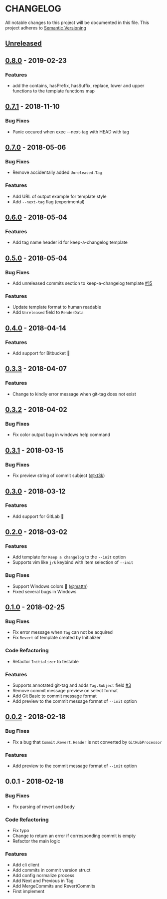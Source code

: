 # CHANGELOG
All notable changes to this project will be documented in this file.
This project adheres to [Semantic Versioning](http://semver.org/spec/v2.0.0.html)

<a name="unreleased"></a>
## [Unreleased]


<a name="0.8.0"></a>
## [0.8.0] - 2019-02-23
### Features
- add the contains, hasPrefix, hasSuffix, replace, lower and upper functions to the template functions map


<a name="0.7.1"></a>
## [0.7.1] - 2018-11-10
### Bug Fixes
- Panic occured when exec --next-tag with HEAD with tag


<a name="0.7.0"></a>
## [0.7.0] - 2018-05-06
### Bug Fixes
- Remove accidentally added `Unreleased.Tag`

### Features
- Add URL of output example for template style
- Add `--next-tag` flag (experimental)


<a name="0.6.0"></a>
## [0.6.0] - 2018-05-04
### Features
- Add tag name header id for keep-a-changelog template


<a name="0.5.0"></a>
## [0.5.0] - 2018-05-04
### Bug Fixes
- Add unreleased commits section to keep-a-changelog template [#15](https://github.com/git-chglog/git-chglog/issues/15)

### Features
- Update template format to human readable
- Add `Unreleased` field to `RenderData`


<a name="0.4.0"></a>
## [0.4.0] - 2018-04-14
### Features
- Add support for Bitbucket :tada:


<a name="0.3.3"></a>
## [0.3.3] - 2018-04-07
### Features
- Change to kindly error message when git-tag does not exist


<a name="0.3.2"></a>
## [0.3.2] - 2018-04-02
### Bug Fixes
- Fix color output bug in windows help command


<a name="0.3.1"></a>
## [0.3.1] - 2018-03-15
### Bug Fixes
- Fix preview string of commit subject ([@kt3k](https://github.com/kt3k))


<a name="0.3.0"></a>
## [0.3.0] - 2018-03-12
### Features
- Add support for GitLab :tada:


<a name="0.2.0"></a>
## [0.2.0] - 2018-03-02
### Features
- Add template for `Keep a changelog` to the `--init` option
- Supports vim like `j/k` keybind with item selection of `--init`

### Bug Fixes
- Support Windows colors :tada: ([@mattn](https://github.com/mattn))
- Fixed several bugs in Windows


<a name="0.1.0"></a>
## [0.1.0] - 2018-02-25
### Bug Fixes
- Fix error message when `Tag` can not be acquired
- Fix `Revert` of template created by Initializer

### Code Refactoring
- Refactor `Initializer` to testable

### Features
- Supports annotated git-tag and adds `Tag.Subject` field [#3](https://github.com/git-chglog/git-chglog/issues/3)
- Remove commit message preview on select format
- Add Git Basic to commit message format
- Add preview to the commit message format of `--init` option


<a name="0.0.2"></a>
## [0.0.2] - 2018-02-18
### Bug Fixes
- Fix a bug that `Commit.Revert.Header` is not converted by `GitHubProcessor`

### Features
- Add preview to the commit message format of `--init` option


<a name="0.0.1"></a>
## 0.0.1 - 2018-02-18
### Bug Fixes
- Fix parsing of revert and body

### Code Refactoring
- Fix typo
- Change to return an error if corresponding commit is empty
- Refactor the main logic

### Features
- Add cli client
- Add commits in commit version struct
- Add config normalize process
- Add Next and Previous in Tag
- Add MergeCommits and RevertCommits
- First implement


[Unreleased]: https://github.com/git-chglog/git-chglog/compare/0.8.0...HEAD
[0.8.0]: https://github.com/git-chglog/git-chglog/compare/0.7.1...0.8.0
[0.7.1]: https://github.com/git-chglog/git-chglog/compare/0.7.0...0.7.1
[0.7.0]: https://github.com/git-chglog/git-chglog/compare/0.6.0...0.7.0
[0.6.0]: https://github.com/git-chglog/git-chglog/compare/0.5.0...0.6.0
[0.5.0]: https://github.com/git-chglog/git-chglog/compare/0.4.0...0.5.0
[0.4.0]: https://github.com/git-chglog/git-chglog/compare/0.3.3...0.4.0
[0.3.3]: https://github.com/git-chglog/git-chglog/compare/0.3.2...0.3.3
[0.3.2]: https://github.com/git-chglog/git-chglog/compare/0.3.1...0.3.2
[0.3.1]: https://github.com/git-chglog/git-chglog/compare/0.3.0...0.3.1
[0.3.0]: https://github.com/git-chglog/git-chglog/compare/0.2.0...0.3.0
[0.2.0]: https://github.com/git-chglog/git-chglog/compare/0.1.0...0.2.0
[0.1.0]: https://github.com/git-chglog/git-chglog/compare/0.0.2...0.1.0
[0.0.2]: https://github.com/git-chglog/git-chglog/compare/0.0.1...0.0.2

